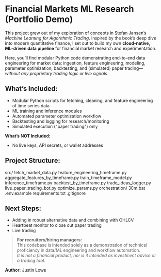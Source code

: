 # Financial Markets ML Research (Portfolio Demo)

This project grew out of my exploration of concepts in Stefan Jansen’s *Machine Learning for Algorithmic Trading*. Inspired by the book’s deep dive into modern quantitative finance, I set out to build my own **cloud-native, ML-driven data pipeline** for financial market research and experimentation.

Here, you’ll find modular Python code demonstrating end-to-end data engineering for market data: ingestion, feature engineering, modeling, parameter optimization, backtesting, and (simulated) paper trading—*without any proprietary trading logic or live signals*.

## What’s Included:
- Modular Python scripts for fetching, cleaning, and feature engineering of time series data
- ML training and inference modules
- Automated parameter optimization workflow
- Backtesting and logging for research/monitoring
- Simulated execution ("paper trading") only

**What’s NOT Included:**
- No live keys, API secrets, or wallet addresses

## Project Structure:
src/
fetch_market_data.py
feature_engineering_timeframe.py
aggregate_features_by_timeframe.py
train_timeframe_model.py
inference_timeframe.py
backtest_by_timeframe.py
trade_ideas_logger.py
live_paper_trading_bot.py
optimize_params.py
orchestration/
30m.bat
.env.example
requirements.txt
.gitignore

## Next Steps:
- Adding in robust alternative data and combining with OHLCV
- Heartbeat monitor to close out paper trading
- Live trading

> **For recruiters/hiring managers:**  
> This codebase is intended solely as a demonstration of technical proficiency in data/ML engineering and workflow automation.  
> *It is not a financial product, nor is it intended as investment advice or a trading tool.*

**Author:** Justin Lowe  
